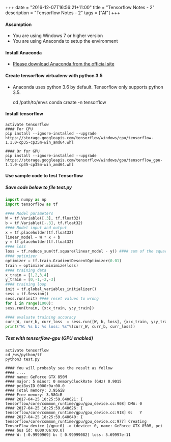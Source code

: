 +++
date = "2016-12-07T16:56:21+11:00"
title = "Tensorflow Notes - 2"
description = "Tensorflow Notes - 2"
tags = ["AI"]
+++

#### Assumption

* You are using Windows 7 or higher version
* You are using Anaconda to setup the environment


#### Install Anaconda 

* [Please download Anaconda from the official site](https://www.continuum.io/downloads)
  
    

#### Create tensorflow virtualenv with python 3.5
* Anaconda uses python 3.6 by default. Tensorflow only supports python 3.5. 

    cd /path/to/envs
    conda create -n tensorflow
    

#### Install tensorflow 

    activate tensorflow
    #### For CPU
    pip install --ignore-installed --upgrade https://storage.googleapis.com/tensorflow/windows/cpu/tensorflow-1.1.0-cp35-cp35m-win_amd64.whl

    #### Or for GPU
    pip install --ignore-installed --upgrade https://storage.googleapis.com/tensorflow/windows/gpu/tensorflow_gpu-1.1.0-cp35-cp35m-win_amd64.whl


#### Use sample code to test Tensorflow

#####  Save code below to file test.py 

```python
import numpy as np
import tensorflow as tf

#### Model parameters
W = tf.Variable([.3], tf.float32)
b = tf.Variable([-.3], tf.float32)
#### Model input and output
x = tf.placeholder(tf.float32)
linear_model = W * x + b
y = tf.placeholder(tf.float32)
#### loss
loss = tf.reduce_sum(tf.square(linear_model - y)) #### sum of the squares
#### optimizer
optimizer = tf.train.GradientDescentOptimizer(0.01)
train = optimizer.minimize(loss)
#### training data
x_train = [1,2,3,4]
y_train = [0,-1,-2,-3]
#### training loop
init = tf.global_variables_initializer()
sess = tf.Session()
sess.run(init) #### reset values to wrong
for i in range(1000):
sess.run(train, {x:x_train, y:y_train})

#### evaluate training accuracy
curr_W, curr_b, curr_loss  = sess.run([W, b, loss], {x:x_train, y:y_train})
print("W: %s b: %s loss: %s"%(curr_W, curr_b, curr_loss))
```

#####  Test with tensorflow-gpu (GPU enabled)

    activate tensorflow
    cd /ws/python/tf
    python3 test.py

    #### You will probably see the result as follow 
    #### ....
    #### name: GeForce GTX 850M
    #### major: 5 minor: 0 memoryClockRate (GHz) 0.9015
    #### pciBusID 0000:0a:00.0
    #### Total memory: 3.95GiB
    #### Free memory: 3.58GiB
    #### 2017-04-25 10:25:59.640621: I tensorflow/core/common_runtime/gpu/gpu_device.cc:908] DMA: 0 
    #### 2017-04-25 10:25:59.640626: I tensorflow/core/common_runtime/gpu/gpu_device.cc:918] 0:   Y 
    #### 2017-04-25 10:25:59.640640: I tensorflow/core/common_runtime/gpu/gpu_device.cc:977] Creating TensorFlow device (/gpu:0) -> (device: 0, name: GeForce GTX 850M, pci #### bus id: 0000:0a:00.0)
    #### W: [-0.9999969] b: [ 0.99999082] loss: 5.69997e-11










